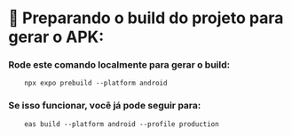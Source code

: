 # 🚀 Preparando o build do projeto para gerar o APK:

### Rode este comando localmente para gerar o build:

```
    npx expo prebuild --platform android
```

### Se isso funcionar, você já pode seguir para:

```
    eas build --platform android --profile production
```
